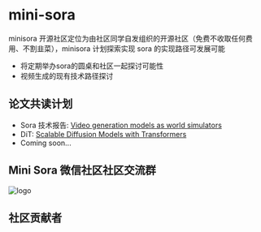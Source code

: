 # mini-sora

minisora 开源社区定位为由社区同学自发组织的开源社区（免费不收取任何费用、不割韭菜），minisora 计划探索实现 sora 的实现路径可发展可能

- 将定期举办sora的圆桌和社区一起探讨可能性
- 视频生成的现有技术路径探讨

## 论文共读计划

- Sora 技术报告: [Video generation models as world simulators](https://openai.com/research/video-generation-models-as-world-simulators)
- DiT: [Scalable Diffusion Models with Transformers](https://arxiv.org/abs/2212.09748)
- Coming soon...

## Mini Sora 微信社区社区交流群

![logo](https://github.com/mini-sora/minisora/assets/25839884/2ed6bad8-a454-4ace-a3af-a788c8fa333e)


## 社区贡献者

